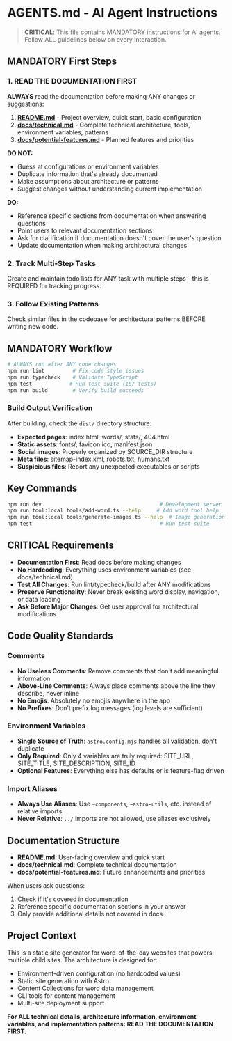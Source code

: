 # AGENTS.md - AI Agent Instructions

> **CRITICAL**: This file contains MANDATORY instructions for AI agents. Follow ALL guidelines below on every interaction.

## MANDATORY First Steps

### 1. READ THE DOCUMENTATION FIRST
**ALWAYS** read the documentation before making ANY changes or suggestions:

1. **[README.md](README.md)** - Project overview, quick start, basic configuration
2. **[docs/technical.md](docs/technical.md)** - Complete technical architecture, tools, environment variables, patterns
3. **[docs/potential-features.md](docs/potential-features.md)** - Planned features and priorities

**DO NOT:**
- Guess at configurations or environment variables
- Duplicate information that's already documented
- Make assumptions about architecture or patterns
- Suggest changes without understanding current implementation

**DO:**
- Reference specific sections from documentation when answering questions
- Point users to relevant documentation sections
- Ask for clarification if documentation doesn't cover the user's question
- Update documentation when making architectural changes

### 2. Track Multi-Step Tasks
Create and maintain todo lists for ANY task with multiple steps - this is REQUIRED for tracking progress.

### 3. Follow Existing Patterns
Check similar files in the codebase for architectural patterns BEFORE writing new code.

## MANDATORY Workflow

```bash
# ALWAYS run after ANY code changes
npm run lint         # Fix code style issues
npm run typecheck    # Validate TypeScript
npm test            # Run test suite (167 tests)
npm run build        # Verify build succeeds
```

### Build Output Verification
After building, check the `dist/` directory structure:
- **Expected pages**: index.html, words/, stats/, 404.html
- **Static assets**: fonts/, favicon.ico, manifest.json
- **Social images**: Properly organized by SOURCE_DIR structure
- **Meta files**: sitemap-index.xml, robots.txt, humans.txt
- **Suspicious files**: Report any unexpected executables or scripts

## Key Commands

```bash
npm run dev                                      # Development server
npm run tool:local tools/add-word.ts --help     # Add word tool help
npm run tool:local tools/generate-images.ts --help  # Image generation tool help
npm test                                         # Run test suite
```

## CRITICAL Requirements

- **Documentation First**: Read docs before making changes
- **No Hardcoding**: Everything uses environment variables (see docs/technical.md)
- **Test All Changes**: Run lint/typecheck/build after ANY modifications
- **Preserve Functionality**: Never break existing word display, navigation, or data loading
- **Ask Before Major Changes**: Get user approval for architectural modifications

## Code Quality Standards

### Comments
- **No Useless Comments**: Remove comments that don't add meaningful information
- **Above-Line Comments**: Always place comments above the line they describe, never inline
- **No Emojis**: Absolutely no emojis anywhere in the app
- **No Prefixes**: Don't prefix log messages (log levels are sufficient)

### Environment Variables
- **Single Source of Truth**: `astro.config.mjs` handles all validation, don't duplicate
- **Only Required**: Only 4 variables are truly required: SITE_URL, SITE_TITLE, SITE_DESCRIPTION, SITE_ID
- **Optional Features**: Everything else has defaults or is feature-flag driven

### Import Aliases
- **Always Use Aliases**: Use `~components`, `~astro-utils`, etc. instead of relative imports
- **Never Relative**: `../` imports are not allowed, use aliases exclusively

## Documentation Structure

- **README.md**: User-facing overview and quick start
- **docs/technical.md**: Complete technical documentation
- **docs/potential-features.md**: Future enhancements and priorities

When users ask questions:
1. Check if it's covered in documentation
2. Reference specific documentation sections in your answer
3. Only provide additional details not covered in docs

## Project Context

This is a static site generator for word-of-the-day websites that powers multiple child sites. The architecture is designed for:
- Environment-driven configuration (no hardcoded values)
- Static site generation with Astro
- Content Collections for word data management
- CLI tools for content management
- Multi-site deployment support

**For ALL technical details, architecture information, environment variables, and implementation patterns: READ THE DOCUMENTATION FIRST.**